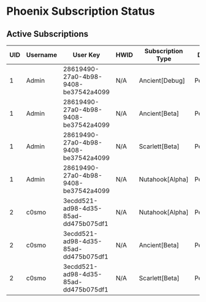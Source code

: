 # Phoenix Subscription Status

## Active Subscriptions

| UID | Username | User Key | HWID | Subscription Type | Duration | Remaining Time |
|-----|----------|----------|------|------------------|----------|----------------|
| 1 | Admin | 28619490-27a0-4b98-9408-be37542a4099 | N/A | Ancient[Debug] | Permanent | Permanent |
| 1 | Admin | 28619490-27a0-4b98-9408-be37542a4099 | N/A | Ancient[Beta] | Permanent | Permanent |
| 1 | Admin | 28619490-27a0-4b98-9408-be37542a4099 | N/A | Scarlett[Beta] | Permanent | Permanent |
| 1 | Admin | 28619490-27a0-4b98-9408-be37542a4099 | N/A | Nutahook[Alpha] | Permanent | Permanent |
| 2 | c0smo | 3ecdd521-ad98-4d35-85ad-dd475b075df1 | N/A | Nutahook[Alpha] | Permanent | Permanent |
| 2 | c0smo | 3ecdd521-ad98-4d35-85ad-dd475b075df1 | N/A | Ancient[Beta] | Permanent | Permanent |
| 2 | c0smo | 3ecdd521-ad98-4d35-85ad-dd475b075df1 | N/A | Scarlett[Beta] | Permanent | Permanent |
